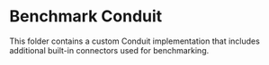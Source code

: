 # Benchmark Conduit

This folder contains a custom Conduit implementation that includes additional
built-in connectors used for benchmarking.